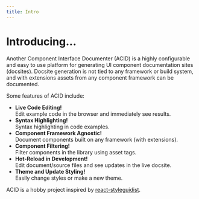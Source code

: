 ```yaml
---
title: Intro
---
```


# Introducing...

Another Component Interface Documenter (ACID) is a highly configurable and easy to use platform for generating UI component documentation sites (docsites).  Docsite generation is not tied to any framework or build system, and with extensions assets from any component framework can be documented.

Some features of ACID include:

- **Live Code Editing!**  
  Edit example code in the browser and immediately see results.
- **Syntax Highlighting!**  
  Syntax highlighting in code examples.
- **Component Framework Agnostic!**  
  Document components built on any framework (with extensions).
- **Component Filtering!**  
  Filter components in the library using asset tags.
- **Hot-Reload in Development!**  
  Edit document/source files and see updates in the live docsite.
- **Theme and Update Styling!**  
  Easily change styles or make a new theme.

ACID is a hobby project inspired by [react-styleguidist](https://www.npmjs.com/package/react-styleguidist).
